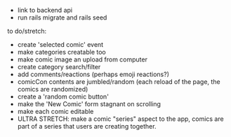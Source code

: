 * link to backend api
* run rails migrate and rails seed


to do/stretch:
* create 'selected comic' event
* make categories creatable too
* make comic image an upload from computer
* create category search/filter
* add comments/reactions (perhaps emoji reactions?)
* comicCon contents are jumbled/random (each reload of the page, the comics are randomized)
* create a 'random comic button'
* make the 'New Comic' form stagnant on scrolling
* make each comic editable
* ULTRA STRETCH: make a comic "series" aspect to the app, comics are part of a series that users are creating together. 